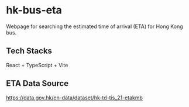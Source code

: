 # hk-bus-eta
Webpage for searching the estimated time of arrival (ETA) for Hong Kong bus.

## Tech Stacks

React + TypeScript + Vite

## ETA Data Source

https://data.gov.hk/en-data/dataset/hk-td-tis_21-etakmb
